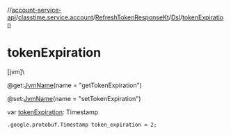 //[account-service-api](../../../../index.md)/[classtime.service.account](../../index.md)/[RefreshTokenResponseKt](../index.md)/[Dsl](index.md)/[tokenExpiration](token-expiration.md)

# tokenExpiration

[jvm]\

@get:[JvmName](https://kotlinlang.org/api/latest/jvm/stdlib/kotlin.jvm/-jvm-name/index.html)(name = &quot;getTokenExpiration&quot;)

@set:[JvmName](https://kotlinlang.org/api/latest/jvm/stdlib/kotlin.jvm/-jvm-name/index.html)(name = &quot;setTokenExpiration&quot;)

var [tokenExpiration](token-expiration.md): Timestamp

<code>.google.protobuf.Timestamp token_expiration = 2;</code>
